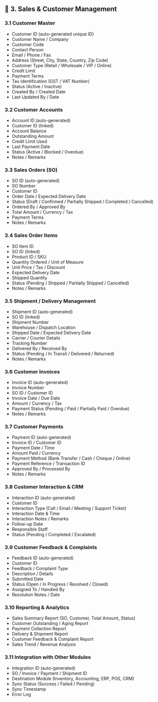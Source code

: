 ## 🔹 3. Sales & Customer Management

### 3.1 Customer Master
- Customer ID (auto-generated unique ID)
- Customer Name / Company
- Customer Code
- Contact Person
- Email / Phone / Fax
- Address (Street, City, State, Country, Zip Code)
- Customer Type (Retail / Wholesale / VIP / Online)
- Credit Limit
- Payment Terms
- Tax Identification (GST / VAT Number)
- Status (Active / Inactive)
- Created By / Created Date
- Last Updated By / Date

### 3.2 Customer Accounts
- Account ID (auto-generated)
- Customer ID (linked)
- Account Balance
- Outstanding Amount
- Credit Limit Used
- Last Payment Date
- Status (Active / Blocked / Overdue)
- Notes / Remarks

### 3.3 Sales Orders (SO)
- SO ID (auto-generated)
- SO Number
- Customer ID
- Order Date / Expected Delivery Date
- Status (Draft / Confirmed / Partially Shipped / Completed / Cancelled)
- Ordered By / Approved By
- Total Amount / Currency / Tax
- Payment Terms
- Notes / Remarks

### 3.4 Sales Order Items
- SO Item ID
- SO ID (linked)
- Product ID / SKU
- Quantity Ordered / Unit of Measure
- Unit Price / Tax / Discount
- Expected Delivery Date
- Shipped Quantity
- Status (Pending / Shipped / Partially Shipped / Cancelled)
- Notes / Remarks

### 3.5 Shipment / Delivery Management
- Shipment ID (auto-generated)
- SO ID (linked)
- Shipment Number
- Warehouse / Dispatch Location
- Shipped Date / Expected Delivery Date
- Carrier / Courier Details
- Tracking Number
- Delivered By / Received By
- Status (Pending / In Transit / Delivered / Returned)
- Notes / Remarks

### 3.6 Customer Invoices
- Invoice ID (auto-generated)
- Invoice Number
- SO ID / Customer ID
- Invoice Date / Due Date
- Amount / Currency / Tax
- Payment Status (Pending / Paid / Partially Paid / Overdue)
- Notes / Remarks

### 3.7 Customer Payments
- Payment ID (auto-generated)
- Invoice ID / Customer ID
- Payment Date / Time
- Amount Paid / Currency
- Payment Method (Bank Transfer / Cash / Cheque / Online)
- Payment Reference / Transaction ID
- Approved By / Processed By
- Notes / Remarks

### 3.8 Customer Interaction & CRM
- Interaction ID (auto-generated)
- Customer ID
- Interaction Type (Call / Email / Meeting / Support Ticket)
- Interaction Date & Time
- Interaction Notes / Remarks
- Follow-up Date
- Responsible Staff
- Status (Pending / Completed / Escalated)

### 3.9 Customer Feedback & Complaints
- Feedback ID (auto-generated)
- Customer ID
- Feedback / Complaint Type
- Description / Details
- Submitted Date
- Status (Open / In Progress / Resolved / Closed)
- Assigned To / Handled By
- Resolution Notes / Date

### 3.10 Reporting & Analytics
- Sales Summary Report (SO, Customer, Total Amount, Status)
- Customer Outstanding / Aging Report
- Payment Collection Report
- Delivery & Shipment Report
- Customer Feedback & Complaint Report
- Sales Trend / Revenue Analysis

### 3.11 Integration with Other Modules
- Integration ID (auto-generated)
- SO / Invoice / Payment / Shipment ID
- Destination Module (Inventory, Accounting, ERP, POS, CRM)
- Sync Status (Success / Failed / Pending)
- Sync Timestamp
- Error Log

